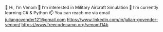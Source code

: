 👋 Hi, I’m Venom
👀 I’m interested in Military Aircraft Simulation
🌱 I’m currently learning C# & Python
📫 You can reach me via email juliangovender121@gmail.com
https://www.linkedin.com/in/julian-govender-venom/
https://www.freecodecamp.org/venomf14b
<!---
VenomF14b/VenomF14b is a ✨ special ✨ repository because its `README.md` (this file) appears on your GitHub profile.
You can click the Preview link to take a look at your changes.
--->

